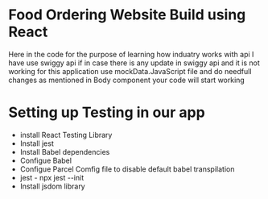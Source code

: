 # Food Ordering Website Build using React

Here in the code for the purpose of learning how induatry works with api I have use swiggy api if in case there is any update in swiggy api and it is not working for this application use mockData.JavaScript file and do needfull changes as mentioned in Body component your code will start working

# Setting up Testing in our app
- install React Testing Library
- Install jest
- Install Babel dependencies 
- Configue Babel 
- Configue Parcel Comfig file to disable default babel transpilation
- jest - npx jest --init
- Install jsdom library



